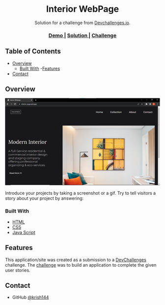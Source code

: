 <!-- Please update value in the {}  -->

<h1 align="center">Interior WebPage</h1>

<div align="center">
   Solution for a challenge from  <a href="http://devchallenges.io" target="_blank">Devchallenges.io</a>.
</div>

<div align="center">
  <h3>
    <a href="https://interior-page.web.app">
      Demo
    </a>
    <span> | </span>
    <a href="https://github.com/krish144/interiorpage">
      Solution
    </a>
    <span> | </span>
    <a href="https://devchallenges.io/challenges/Jymh2b2FyebRTUljkNcb">
      Challenge
    </a>
  </h3>
</div>

<!-- TABLE OF CONTENTS -->

## Table of Contents

- [Overview](#overview)
  - [Built With](#built-with)
-[Features](#features)
- [Contact](#contact)
<!-- OVERVIEW -->

## Overview

![screenshot](https://github.com/krish144/interiorpage/blob/main/interior-consultant-master/Screenshot%202022-09-12%20125713.png)

Introduce your projects by taking a screenshot or a gif. Try to tell visitors a story about your project by answering:



### Built With

<!-- This section should list any major frameworks that you built your project using. Here are a few examples.-->

- [HTML](https://html.com/)
- [CSS](https://css-tricks.com/)
- [Java Script](https://www.javascript.com/)

## Features

<!-- List the features of your application or follow the template. Don't share the figma file here :) -->

This application/site was created as a submission to a [DevChallenges](https://devchallenges.io/challenges) challenge. The [challenge](https://devchallenges.io/challenges/Jymh2b2FyebRTUljkNcb) was to build an application to complete the given user stories.


## Contact
- GitHub [@krish144](https://github.com/krish144)
